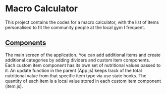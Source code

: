 # Macro Calculator
This project contains the codes for a macro calculator, with the list of items personalised to fit the community people at the local gym I frequent.

## <ins>Components</ins>
The main screen of the application. You can add additional items and create additional categories by adding dividers and custom item components. Each custom item component has its own set of nutritional values passed to it. An update function in the parent (App.js) keeps track of the total nutritional value from that specific item type via use state hooks. The quantity of each item is a local value stored in each custom item component (item.js).